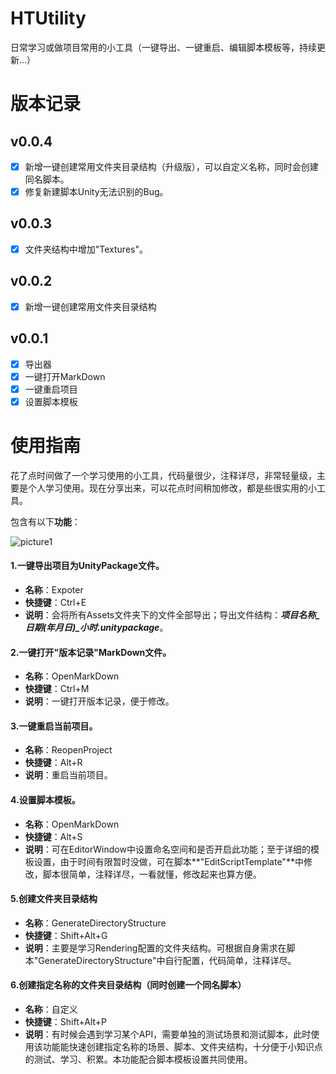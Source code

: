 # HTUtility
日常学习或做项目常用的小工具（一键导出、一键重启、编辑脚本模板等，持续更新...）

# 版本记录

## v0.0.4

- [x] 新增一键创建常用文件夹目录结构（升级版），可以自定义名称，同时会创建同名脚本。
- [x] 修复新建脚本Unity无法识别的Bug。

## v0.0.3

- [x] 文件夹结构中增加"Textures"。

## v0.0.2

- [x] 新增一键创建常用文件夹目录结构

## v0.0.1

- [x] 导出器
- [x] 一键打开MarkDown
- [x] 一键重启项目
- [x] 设置脚本模板

# 使用指南

花了点时间做了一个学习使用的小工具，代码量很少，注释详尽，非常轻量级，主要是个人学习使用。现在分享出来，可以花点时间稍加修改，都是些很实用的小工具。

包含有以下**功能**：

![picture1](https://huskytgame.github.io/images/in-post/framework/2019-09-11-日常学习使用的小工具/ScreenShot001.png)

#### 1.**一键导出项目为UnityPackage文件。**

* **名称**：Expoter
* **快捷键**：Ctrl+E
* **说明**：会将所有Assets文件夹下的文件全部导出；导出文件结构：***项目名称_日期(年月日)_小时.unitypackage***。

#### 2.一键打开"版本记录"MarkDown文件。

* **名称**：OpenMarkDown
* **快捷键**：Ctrl+M
* **说明**：一键打开版本记录，便于修改。

#### 3.一键重启当前项目。

* **名称**：ReopenProject
* **快捷键**：Alt+R
* **说明**：重启当前项目。

#### 4.设置脚本模板。

* **名称**：OpenMarkDown
* **快捷键**：Alt+S
* **说明**：可在EditorWindow中设置命名空间和是否开启此功能；至于详细的模板设置，由于时间有限暂时没做，可在脚本**"EditScriptTemplate"**中修改，脚本很简单，注释详尽，一看就懂，修改起来也算方便。

#### 5.创建文件夹目录结构

* **名称**：GenerateDirectoryStructure
* **快捷键**：Shift+Alt+G
* **说明**：主要是学习Rendering配置的文件夹结构。可根据自身需求在脚本"GenerateDirectoryStructure"中自行配置，代码简单，注释详尽。

#### 6.创建指定名称的文件夹目录结构（同时创建一个同名脚本）

- **名称**：自定义
- **快捷键**：Shift+Alt+P
- **说明**：有时候会遇到学习某个API，需要单独的测试场景和测试脚本，此时使用该功能能快速创建指定名称的场景、脚本、文件夹结构，十分便于小知识点的测试、学习、积累。本功能配合脚本模板设置共同使用。
